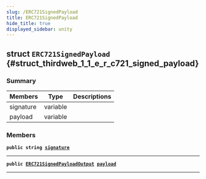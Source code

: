 ```yaml
---
slug: /ERC721SignedPayload
title: ERC721SignedPayload
hide_title: true
displayed_sidebar: unity
---
```


## struct `ERC721SignedPayload` {#struct_thirdweb_1_1_e_r_c721_signed_payload}

### Summary

| Members   | Type     | Descriptions |
| --------- | -------- | ------------ |
| signature | variable |              |
| payload   | variable |              |

### Members

**`public string `[`signature`](#struct_thirdweb_1_1_e_r_c721_signed_payload_1a778b97b6342da1c277ddbe98665ed0ca)**

---

**`public `[`ERC721SignedPayloadOutput`](docs/unity/ERC721SignedPayloadOutput.md#struct_thirdweb_1_1_e_r_c721_signed_payload_output)` `[`payload`](#struct_thirdweb_1_1_e_r_c721_signed_payload_1a2a54cf5384bc610d8e8d21e724f51741)**

---
